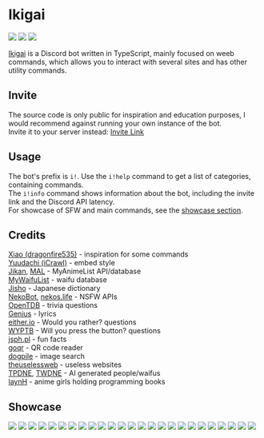 # Ikigai

<a href="https://discord.gg/47H5v7v65R"><img src="https://img.shields.io/discord/784168554605445150?color=7289da&logo=discord&logoColor=white"></a>
<img src="https://david-dm.org/1s3k3b/ikigai.svg?maxAge=3600">
<a href="https://top.gg/bot/607498384718430208"><img src="https://top.gg/api/widget/607498384718430208.svg"/></a>

[Ikigai](https://1s3k3b.github.io/discord/ikigai) is a Discord bot written in TypeScript, mainly focused on weeb commands, which allows you to interact with several sites and has other utility commands.

## Invite 

The source code is only public for inspiration and education purposes, I would recommend against running your own instance of the bot.<br>
Invite it to your server instead: [Invite Link](https://discord.com/api/oauth2/authorize?client_id=607498384718430208&permissions=0&scope=bot)

## Usage

The bot's prefix is `i!`. Use the `i!help` command to get a list of categories, containing commands.<br>
The `i!info` command shows information about the bot, including the invite link and the Discord API latency.<br>
For showcase of SFW and main commands, see the [showcase section](#showcase).

## Credits

[Xiao (dragonfire535)](https://github.com/dragonfire535/xiao) - inspiration for some commands<br>
[Yuudachi (iCrawl)](https://github.com/Naval-Base/yuudachi/tree/master) - embed style<br>
[Jikan](https://jikan.moe/), [MAL](https://myanimelist.net/) - MyAnimeList API/database<br>
[MyWaifuList](https://mywaifulist.moe/) - waifu database<br>
[Jisho](https://jisho.org/) - Japanese dictionary<br>
[NekoBot](https://nekobot.xyz/), [nekos.life](https://nekos.life/) - NSFW APIs<br>
[OpenTDB](https://opentdb.com/) - trivia questions<br>
[Genius](https://genius.com/) - lyrics<br>
[either.io](https://either.io/) - Would you rather? questions<br>
[WYPTB](https://willyoupressthebutton.com/) - Will you press the button? questions<br>
[jsph.pl](https://uselessfacts.jsph.pl/) - fun facts<br>
[goqr](http://goqr.me/) - QR code reader<br>
[dogpile](https://dogpile.com/) - image search<br>
[theuselessweb](https://theuselessweb.com/) - useless websites<br>
[TPDNE](https://thispersondoesnotexist.com/), [TWDNE](https://thiswaifudoesnotexist.net/) - AI generated people/waifus<br>
[laynH](https://github.com/laynH/Anime-Girls-Holding-Programming-Books) - anime girls holding programming books

## Showcase
<img src="https://raw.githubusercontent.com/1s3k3b/ikigai/master/generators/pics/mal anime.png">
<img src="https://raw.githubusercontent.com/1s3k3b/ikigai/master/generators/pics/mal user.png">
<img src="https://raw.githubusercontent.com/1s3k3b/ikigai/master/generators/pics/mal search.png">
<img src="https://raw.githubusercontent.com/1s3k3b/ikigai/master/generators/pics/hanime video.png">
<img src="https://raw.githubusercontent.com/1s3k3b/ikigai/master/generators/pics/hanime search.png">
<img src="https://raw.githubusercontent.com/1s3k3b/ikigai/master/generators/pics/nhentai sauce.png">
<img src="https://raw.githubusercontent.com/1s3k3b/ikigai/master/generators/pics/waifu.png">
<img src="https://raw.githubusercontent.com/1s3k3b/ikigai/master/generators/pics/covid.png">
<img src="https://raw.githubusercontent.com/1s3k3b/ikigai/master/generators/pics/animeme.png">
<img src="https://raw.githubusercontent.com/1s3k3b/ikigai/master/generators/pics/urbandictionary.png">
<img src="https://raw.githubusercontent.com/1s3k3b/ikigai/master/generators/pics/funfact.png">
<img src="https://raw.githubusercontent.com/1s3k3b/ikigai/master/generators/pics/osu.png">
<img src="https://raw.githubusercontent.com/1s3k3b/ikigai/master/generators/pics/wouldyourather.png">
<img src="https://raw.githubusercontent.com/1s3k3b/ikigai/master/generators/pics/trivia.png">
<img src="https://raw.githubusercontent.com/1s3k3b/ikigai/master/generators/pics/willyoupressthebutton.png">
<img src="https://raw.githubusercontent.com/1s3k3b/ikigai/master/generators/pics/reddit.png">
<img src="https://raw.githubusercontent.com/1s3k3b/ikigai/master/generators/pics/elements.png">
<img src="https://raw.githubusercontent.com/1s3k3b/ikigai/master/generators/pics/poll.png">
<img src="https://raw.githubusercontent.com/1s3k3b/ikigai/master/generators/pics/bodypillow.png">
<img src="https://raw.githubusercontent.com/1s3k3b/ikigai/master/generators/pics/triangle.png">
<img src="https://raw.githubusercontent.com/1s3k3b/ikigai/master/generators/pics/asciitext.png">
<img src="https://raw.githubusercontent.com/1s3k3b/ikigai/master/generators/pics/jisho.png">
<img src="https://raw.githubusercontent.com/1s3k3b/ikigai/master/generators/pics/spotify song.png">
<img src="https://raw.githubusercontent.com/1s3k3b/ikigai/master/generators/pics/spotify playlist.png">
<img src="https://raw.githubusercontent.com/1s3k3b/ikigai/master/generators/pics/cancer.png">